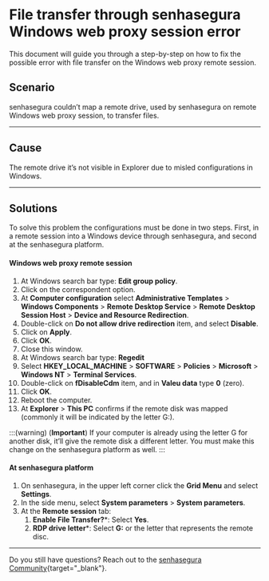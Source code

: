 # File transfer through senhasegura Windows web proxy session error

This document will guide you through a step-by-step on how to fix the possible error with file transfer on the Windows web proxy remote session.

## Scenario
senhasegura couldn’t map a remote drive, used by senhasegura on remote Windows web proxy session, to transfer files.

***
## Cause
The remote drive it’s not visible in Explorer due to misled configurations in Windows.

***
## Solutions
To solve this problem the configurations must be done in two steps. First, in a remote session into a Windows device through senhasegura, and second at the senhasegura platform.

#### Windows web proxy remote session

1. At Windows search bar type: **Edit group policy**.
2. Click on the correspondent option.
3. At **Computer configuration** select **Administrative Templates** > **Windows Components** > **Remote Desktop Service** > **Remote Desktop Session Host** > **Device and Resource Redirection**.
4. Double-click on **Do not allow drive redirection** item, and select **Disable**.
5. Click on **Apply**.
6. Click **OK**.
7. Close this window.
8. At Windows search bar type: **Regedit**
9. Select **HKEY_LOCAL_MACHINE** > **SOFTWARE** > **Policies** > **Microsoft** > **Windows NT** > **Terminal Services**.
10. Double-click  on **fDisableCdm** item, and in **Valeu data** type **0** (zero). 
1. Click **OK**.
2. Reboot the computer.
3. At **Explorer** > **This PC** confirms if the remote disk was mapped (commonly it will be indicated by the letter G:).

:::(warning) (**Important**)
If your computer is already using the letter G for another disk, it’ll give the remote disk a different letter. You must make this change on the senhasegura platform as well.
:::

#### At senhasegura platform

1. On senhasegura, in the upper left corner click the **Grid Menu** and select **Settings**.
2. In the side menu, select **System parameters** > **System parameters**. 
3. At the **Remote session** tab:
    1. **Enable File Transfer?***: Select **Yes**.
    2. **RDP drive letter***: Select **G:** or the letter that represents the remote disc.

***
Do you still have questions? Reach out to the [senhasegura Community](https://community.senhasegura.io/){target="_blank"}.